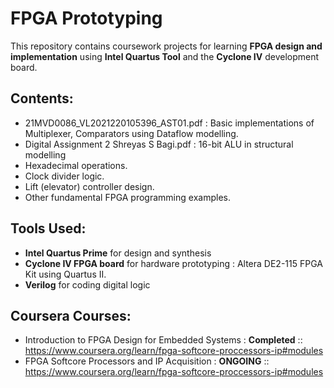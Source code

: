 # FPGA Prototyping

This repository contains coursework projects for learning **FPGA design and implementation** using **Intel Quartus Tool** and the **Cyclone IV** development board. 

## Contents:
- 21MVD0086_VL2021220105396_AST01.pdf               : Basic implementations of Multiplexer, Comparators using Dataflow modelling.
- Digital Assignment 2 Shreyas S Bagi.pdf           : 16-bit ALU in structural modelling
- Hexadecimal operations.
- Clock divider logic.
- Lift (elevator) controller design.
- Other fundamental FPGA programming examples.

## Tools Used:
- **Intel Quartus Prime** for design and synthesis
- **Cyclone IV FPGA board** for hardware prototyping : Altera DE2-115 FPGA Kit using Quartus II.
- **Verilog** for coding digital logic

## Coursera Courses:
-  Introduction to FPGA Design for Embedded Systems  : **Completed**   :: https://www.coursera.org/learn/fpga-softcore-proccessors-ip#modules
-  FPGA Softcore Processors and IP Acquisition       : **ONGOING** :: https://www.coursera.org/learn/fpga-softcore-proccessors-ip#modules







